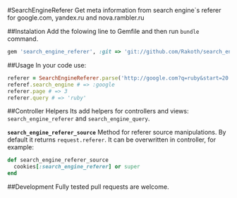 #SearchEngineReferer
Get meta information from search engine`s referer for google.com, yandex.ru and nova.rambler.ru

##Instalation
Add the folowing line to Gemfile and then run `bundle` command.

```ruby
gem 'search_engine_referer', :git => 'git://github.com/Rakoth/search_engine_referer.git'
```

##Usage
In your code use:

```ruby
referer = SearchEngineReferer.parse('http://google.com?q=ruby&start=20')
referef.search_engine # => :google
referer.page # => 3
referer.query # => 'ruby'
```

##Controller Helpers
Its add helpers for controllers and views: `search_engine_referer` and `search_engine_query`.

**`search_engine_referer_source`**
Method for referer source manipulations.
By default it returns `request.referer`. It can be overwritten in controller, for example:

```ruby
def search_engine_referer_source
  cookies[:search_engine_referer] or super
end
```

##Development
Fully tested pull requests are welcome.
